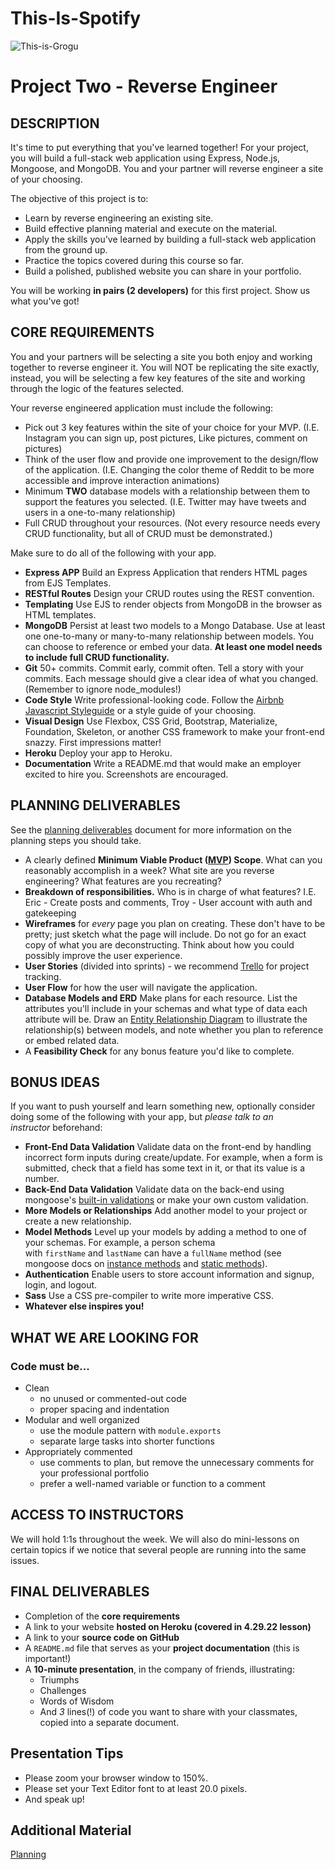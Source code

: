 # This-Is-Spotify
![This-is-Grogu](https://user-images.githubusercontent.com/108159910/186207479-31ab1fff-3977-4cf9-9e36-c65c6ed2bc6e.png)
# Project Two - Reverse Engineer

## **DESCRIPTION**

It's time to put everything that you've learned together! For your project, you will build a full-stack web application using Express, Node.js, Mongoose, and MongoDB. You and your partner will reverse engineer a site of your choosing.

The objective of this project is to:

- Learn by reverse engineering an existing site.
- Build effective planning material and execute on the material.
- Apply the skills you've learned by building a full-stack web application from the ground up.
- Practice the topics covered during this course so far.
- Build a polished, published website you can share in your portfolio.

You will be working **in pairs (2 developers)** for this first project. Show us what you've got!

## **CORE REQUIREMENTS**

You and your partners will be selecting a site you both enjoy and working together to reverse engineer it. You will NOT be replicating the site exactly, instead, you will be selecting a few key features of the site and working through the logic of the features selected.

Your reverse engineered application must include the following:

- Pick out 3 key features within the site of your choice for your MVP. (I.E. Instagram you can sign up, post pictures, Like pictures, comment on pictures)
- Think of the user flow and provide one improvement to the design/flow of the application. (I.E. Changing the color theme of Reddit to be more accessible and improve interaction animations)
- Minimum **TWO** database models with a relationship between them to support the features you selected. (I.E. Twitter may have tweets and users in a one-to-many relationship)
- Full CRUD throughout your resources. (Not every resource needs every CRUD functionality, but all of CRUD must be demonstrated.)

Make sure to do all of the following with your app.

- **Express APP** Build an Express Application that renders HTML pages from EJS Templates.
- **RESTful Routes** Design your CRUD routes using the REST convention.
- **Templating** Use EJS to render objects from MongoDB in the browser as HTML templates.
- **MongoDB** Persist at least two models to a Mongo Database. Use at least one one-to-many or many-to-many relationship between models. You can choose to reference or embed your data. **At least one model needs to include full CRUD functionality.**
- **Git** 50+ commits. Commit early, commit often. Tell a story with your commits. Each message should give a clear idea of what you changed. (Remember to ignore node_modules!)
- **Code Style** Write professional-looking code. Follow the [Airbnb Javascript Styleguide](https://github.com/airbnb/javascript) or a style guide of your choosing.
- **Visual Design** Use Flexbox, CSS Grid, Bootstrap, Materialize, Foundation, Skeleton, or another CSS framework to make your front-end snazzy. First impressions matter!
- **Heroku** Deploy your app to Heroku.
- **Documentation** Write a README.md that would make an employer excited to hire you. Screenshots are encouraged.

## **PLANNING DELIVERABLES**

See the [planning deliverables](https://www.notion.so/Planning-326c2c41325a41e499af062aca777a6f) document for more information on the planning steps you should take.

- A clearly defined **Minimum Viable Product ([MVP](http://en.wikipedia.org/wiki/Minimum_viable_product)) Scope**. What can you reasonably accomplish in a week? What site are you reverse engineering? What features are you recreating?
- **Breakdown of responsibilities.**  Who is in charge of what features? I.E. Eric - Create posts and comments, Troy - User account with auth and gatekeeping
- **Wireframes** for *every* page you plan on creating. These don't have to be pretty; just sketch what the page will include. Do not go for an exact copy of what you are deconstructing. Think about how you could possibly improve the user experience.
- **User Stories** (divided into sprints) - we recommend [Trello](https://trello.com/) for project tracking.
- **User Flow** for how the user will navigate the application.
- **Database Models and ERD** Make plans for each resource. List the attributes you'll include in your schemas and what type of data each attribute will be. Draw an [Entity Relationship Diagram](https://www.google.com/search?tbm=isch&q=database%20table%20relationships%20drawing) to illustrate the relationship(s) between models, and note whether you plan to reference or embed related data.
- A **Feasibility Check** for any bonus feature you'd like to complete.

## **BONUS IDEAS**

If you want to push yourself and learn something new, optionally consider doing some of the following with your app, but *please talk to an instructor* beforehand:

- **Front-End Data Validation** Validate data on the front-end by handling incorrect form inputs during create/update. For example, when a form is submitted, check that a field has some text in it, or that its value is a number.
- **Back-End Data Validation** Validate data on the back-end using mongoose's [built-in validations](http://mongoosejs.com/docs/validation.html#built-in-validators) or make your own custom validation.
- **More Models or Relationships** Add another model to your project or create a new relationship.
- **Model Methods** Level up your models by adding a method to one of your schemas. For example, a person schema with `firstName` and `lastName` can have a `fullName` method (see mongoose docs on [instance methods](http://mongoosejs.com/docs/guide.html#methods) and [static methods](http://mongoosejs.com/docs/guide.html#statics)).
- **Authentication** Enable users to store account information and signup, login, and logout.
- **Sass** Use a CSS pre-compiler to write more imperative CSS.
- **Whatever else inspires you!**

## **WHAT WE ARE LOOKING FOR**

### **Code must be...**

- Clean
    - no unused or commented-out code
    - proper spacing and indentation
- Modular and well organized
    - use the module pattern with `module.exports`
    - separate large tasks into shorter functions
- Appropriately commented
    - use comments to plan, but remove the unnecessary comments for your professional portfolio
    - prefer a well-named variable or function to a comment

## **ACCESS TO INSTRUCTORS**

We will hold 1:1s throughout the week. We will also do mini-lessons on certain topics if we notice that several people are running into the same issues.

## **FINAL DELIVERABLES**

- Completion of the **core requirements**
- A link to your website **hosted on Heroku (covered in 4.29.22 lesson)**
- A link to your **source code on GitHub**
- A `README.md` file that serves as your **project documentation** (this is important!)
- A **10-minute presentation**, in the company of friends, illustrating:
    - Triumphs
    - Challenges
    - Words of Wisdom
    - And *3* lines(!) of code you want to share with your classmates, copied into a separate document.

## **Presentation Tips**

- Please zoom your browser window to 150%.
- Please set your Text Editor font to at least 20.0 pixels.
- And speak up!

## Additional Material

[Planning](https://www.notion.so/Planning-326c2c41325a41e499af062aca777a6f)
